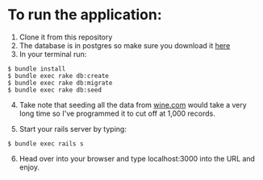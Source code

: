 # To run the application: 
1. Clone it from this repository
1. The database is in postgres so make sure you download it [here](http://www.postgresql.org/)
1. In your terminal run:
```
$ bundle install
$ bundle exec rake db:create
$ bundle exec rake db:migrate
$ bundle exec rake db:seed
```
4. Take note that seeding all the data from [wine.com](https://api.wine.com/) would take a very long time so I've programmed it to cut off at 1,000 records.

5. Start your rails server by typing:
```
$ bundle exec rails s
```
6. Head over into your browser and type localhost:3000 into the URL and enjoy.
